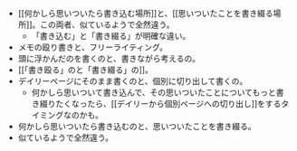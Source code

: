 - [[何かしら思いついたら書き込む場所]]と、[[思いついたことを書き綴る場所]]。この両者、似ているようで全然違う。
	- 「書き込む」と「書き綴る」が明確な違い。
- メモの殴り書きと、フリーライティング。
- 頭に浮かんだのを書くのと、書きながら考えるの。
- [[「書き殴る」のと「書き綴る」の]]。
- デイリーページにそのまま書くのと、個別に切り出して書くの。
	- 何かしら思いついて書き込んで、その思いついたことについてもっと書き綴りたくなったら、[[デイリーから個別ページへの切り出し]]をするタイミングなのかも。
- 何かしら思いついたら書き込むのと、思いついたことを書き綴る。
- 似ているようで全然違う。